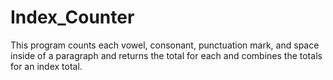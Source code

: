 # Index_Counter
This program counts each vowel, consonant, punctuation mark, and space inside of a paragraph and returns the total for each and combines the totals for an index total.
